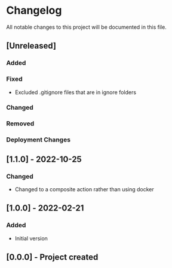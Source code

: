 ﻿# Changelog
All notable changes to this project will be documented in this file.

<!--
Please ADD ALL Changes to the UNRELEASED SECTION and not a specific release
-->

## [Unreleased]
### Added
### Fixed
- Excluded .gitignore files that are in ignore folders
### Changed
### Removed
### Deployment Changes

<!--
Releases that have at least been deployed to staging, BUT NOT necessarily released to live.  Changes should be moved from [Unreleased] into here as they are merged into the appropriate release branch
-->
## [1.1.0] - 2022-10-25
### Changed
- Changed to a composite action rather than using docker

## [1.0.0] - 2022-02-21
### Added
- Initial version

## [0.0.0] - Project created